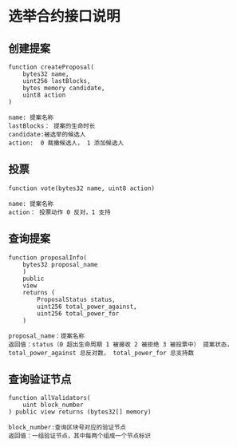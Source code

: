 # 选举合约接口说明

## 创建提案

    function createProposal(
        bytes32 name,
        uint256 lastBlocks,
        bytes memory candidate,
        uint8 action
    )

    name: 提案名称
    lastBlocks： 提案的生命时长
    candidate:被选举的候选人
    action:  0 裁撤候选人， 1 添加候选人

## 投票

    function vote(bytes32 name, uint8 action)
    
    name: 提案名称
    action： 投票动作 0 反对，1 支持

## 查询提案

    function proposalInfo(
        bytes32 proposal_name
        )
        public
        view
        returns (
            ProposalStatus status,
            uint256 total_power_against,
            uint256 total_power_for
        )
    
    proposal_name：提案名称
    返回值：status（0 超出生命周期 1 被接收 2 被拒绝 3 被投票中） 提案状态，total_power_against 总反对数， total_power_for 总支持数

## 查询验证节点
    function allValidators(
        uint block_number
    ) public view returns (bytes32[] memory)

    block_number:查询区块号对应的验证节点
    返回值：一组验证节点，其中每两个组成一个节点标识